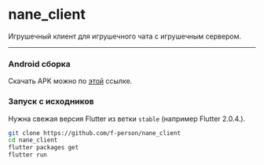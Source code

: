 # nane_client
Игрушечный клиент для игрушечного чата с игрушечным сервером. 

---

### Android сборка
Скачать APK можно по [этой](https://github.com/f-person/nane_client/releases/download/v1.5/app-release.apk) ссылке.

### Запуск с исходников
Нужна свежая версия Flutter из ветки `stable` (например Flutter 2.0.4.).

```bash
git clone https://github.com/f-person/nane_client
cd nane_client
flutter packages get
flutter run
```
